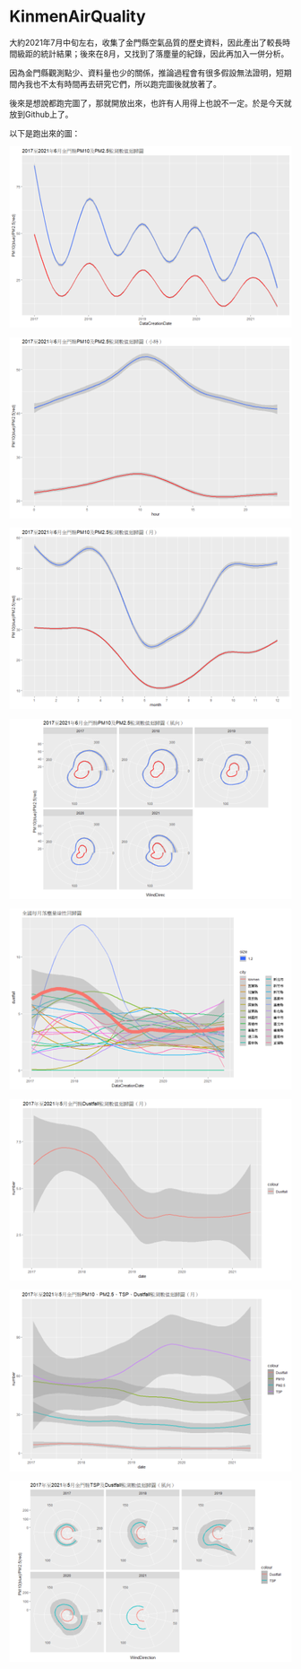 # KinmenAirQuality

大約2021年7月中旬左右，收集了金門縣空氣品質的歷史資料，因此產出了較長時間級距的統計結果；後來在8月，又找到了落塵量的紀錄，因此再加入一併分析。

因為金門縣觀測點少、資料量也少的關係，推論過程會有很多假設無法證明，短期間內我也不太有時間再去研究它們，所以跑完圖後就放著了。

後來是想說都跑完圖了，那就開放出來，也許有人用得上也說不一定。於是今天就放到Github上了。

以下是跑出來的圖：

![AirQuality-01-year](AirQuality-01-year.png)

![AirQuality-02-hour](AirQuality-02-hour.png)

![AirQuality-03-month](AirQuality-03-month.png)

![AirQuality-04-WindDirec](AirQuality-04-WindDirec.png)

![AirQuality-05-dustfall](AirQuality-05-dustfall.png)

![AirQuality-06-DustfallOnly](AirQuality-06-DustfallOnly.png)

![AirQuality-06-tspAndDustfall](AirQuality-06-tspAndDustfall.png)

![AirQuality-07-tspAndDustfall_wind](AirQuality-07-tspAndDustfall_wind.png)

